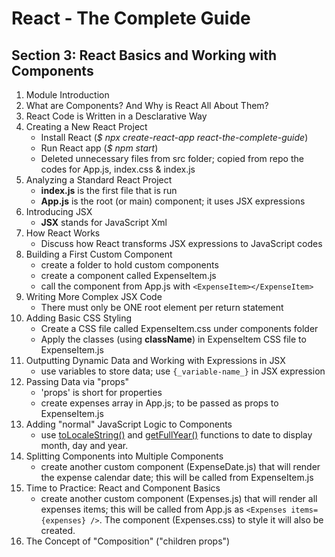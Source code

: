 # React - The Complete Guide

## Section 3: React Basics and Working with Components

1. Module Introduction
2. What are Components? And Why is React All About Them?
3. React Code is Written in a Desclarative Way
4. Creating a New React Project
   - Install React (_$ npx create-react-app react-the-complete-guide_)
   - Run React app (_$ npm start_)
   - Deleted unnecessary files from src folder; copied from repo the codes for App.js, index.css & index.js
5. Analyzing a Standard React Project
   - **index.js** is the first file that is run
   - **App.js** is the root (or main) component; it uses JSX expressions
6. Introducing JSX
   - **JSX** stands for JavaScript Xml
7. How React Works
   - Discuss how React transforms JSX expressions to JavaScript codes
8. Building a First Custom Component
   - create a folder to hold custom components
   - create a component called ExpenseItem.js
   - call the component from App.js with `<ExpenseItem></ExpenseItem>`
9. Writing More Complex JSX Code
   - There must only be ONE root element per return statement
10. Adding Basic CSS Styling
    - Create a CSS file called ExpenseItem.css under components folder
    - Apply the classes (using **className**) in ExpenseItem CSS file to ExpenseItem.js
11. Outputting Dynamic Data and Working with Expressions in JSX
    - use variables to store data; use `{_variable-name_}` in JSX expression
12. Passing Data via "props"
    - 'props' is short for properties
    - create expenses array in App.js; to be passed as props to ExpenseItem.js
13. Adding "normal" JavaScript Logic to Components
    - use [toLocaleString()](https://developer.mozilla.org/en-US/docs/Web/JavaScript/Reference/Global_Objects/Date/toLocaleString) and [getFullYear()](https://developer.mozilla.org/en-US/docs/Web/JavaScript/Reference/Global_Objects/Date/getFullYear) functions to date to display month, day and year.
14. Splitting Components into Multiple Components
    - create another custom component (ExpenseDate.js) that will render the expense calendar date; this will be called from ExpenseItem.js
15. Time to Practice: React and Component Basics
    - create another custom component (Expenses.js) that will render all expenses items; this will be called from App.js as `<Expenses items={expenses} />`. The component (Expenses.css) to style it will also be created.
16. The Concept of "Composition" ("children props")

